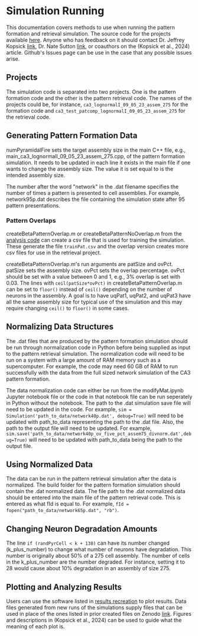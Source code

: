 Simulation Running
==================

This documentation covers methods to use when running the pattern formation and retrieval simulation. The source code for the projects available [here](https://github.com/jkopsick/simulate_formation_and_retrieval). Anyone who has feedback on it should contact Dr. Jeffrey Kopsick [link](https://www.linkedin.com/in/jeffrey-kopsick-phd-315795b3/), Dr. Nate Sutton [link](https://www.linkedin.com/in/nate-sutton-0a814a45/), or coauthors on the (Kopsick et al., 2024) article. Github's Issues page can be use in the case that any possible issues arise.

## Projects

The simulation code is separated into two projects. One is the pattern formation code and the other is the pattern retrieval code. The names of the projects could be, for instance, `ca3_lognormalI_09_05_23_assem_275` for the formation code and `ca3_test_patcomp_lognormalI_09_05_23_assem_275` for the retrieval code.

## Generating Pattern Formation Data

numPyramidalFire sets the target assembly size in the main C++ file, e.g., main_ca3_lognormalI_09_05_23_assem_275.cpp, of the pattern formation simulation. It needs to be updated in each line it exists in the main file if one wants to change the assembly size. The value it is set equal to is the intended assembly size.

The number after the word "network" in the .dat filename specifies the number of times a pattern is presented to cell assemblies. For example, network95p.dat describes the file containing the simulation state after 95 pattern presentations.

### Pattern Overlaps

createBetaPatternOverlap.m or createBetaPatternNoOverlap.m from the [analysis code](https://github.com/jkopsick/cell_assembly_formation_retrieval/tree/main/matlab_analysis_visualization_code) can create a csv file that is used for training the simulation. These generate the file `trainPat.csv` and the overlap version creates more csv files for use in the retrieval project.

createBetaPatternOverlap.m's run arguments are patSize and ovPct. patSize sets the assembly size. ovPct sets the overlap percentage. ovPct should be set with a value between 0 and 1, e.g., 3% overlap is set with 0.03. The lines with `ceil(patSize*ovPct)` in createBetaPatternOverlap.m can be set to `floor()` instead of `ceil()` depending on the number of neurons in the assembly. A goal is to have uqPat1, uqPat2, and uqPat3 have all the same assembly size for typical use of the simulation and this may require changing `ceil()` to `floor()` in some cases.

## Normalizing Data Structures

The .dat files that are produced by the pattern formation simulation should be run through normalization code in Python before being supplied as input to the pattern retrieval simulation. The normalization code will need to be run on a system with a large amount of RAM memory such as a supercomputer. For example, the code may need 60 GB of RAM to run successfully with the data from the full sized network simulation of the CA3 pattern formation.

The data normalization code can either be run from the modifyMat.ipynb Jupyter notebook file or the code in that notebook file can be run seperately in Python without the notebook. The path to the .dat simulation save file will need to be updated in the code. For example, `sim = Simulation('path_to_data/network40p.dat', debug=True)` will need to be updated with path_to_data representing the path to the .dat file. Also, the path to the output file will need to be updated. For example, `sim.save('path_to_data/network40p_ov_five_pct_assem75_divnorm.dat',debug=True)` will need to be updated with path_to_data being the path to the output file.

## Using Normalized Data

The data can be run in the pattern retrieval simulation after the data is normalized. The build folder for the pattern formation simulation should contain the .dat normalized data. The file path to the .dat normalized data should be entered into the main file of the pattern retrieval code. This is entered as what fId is equal to. For example, `fId = fopen("path_to_data/network65p.dat", "rb")`.

## Changing Neuron Degradation Amounts

The line `if (randPyrCell < k + 138)` can have its number changed (k_plus_number) to change what number of neurons have degradation. This number is originally about 50% of a 275 cell assembly. The number of cells in the k_plus_number are the number degraded. For instance, setting it to 28 would cause about 10% degradation in an assembly of size 275.

## Plotting and Analyzing Results

Users can use the software listed in [results recreation](https://hco-dev-docs.readthedocs.io/en/latest/pattern_comp_sep/results_recreation.html) to plot results. Data files generated from new runs of the simulations supply files that can be used in place of the ones listed in prior created files on Zenodo [link](doi.org/10.5281/zenodo.10870586). Figures and descriptions in (Kopsick et al., 2024) can be used to guide what the meaning of each plot is.